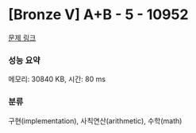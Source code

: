 # [Bronze V] A+B - 5 - 10952 

[문제 링크](https://www.acmicpc.net/problem/10952) 

### 성능 요약

메모리: 30840 KB, 시간: 80 ms

### 분류

구현(implementation), 사칙연산(arithmetic), 수학(math)

